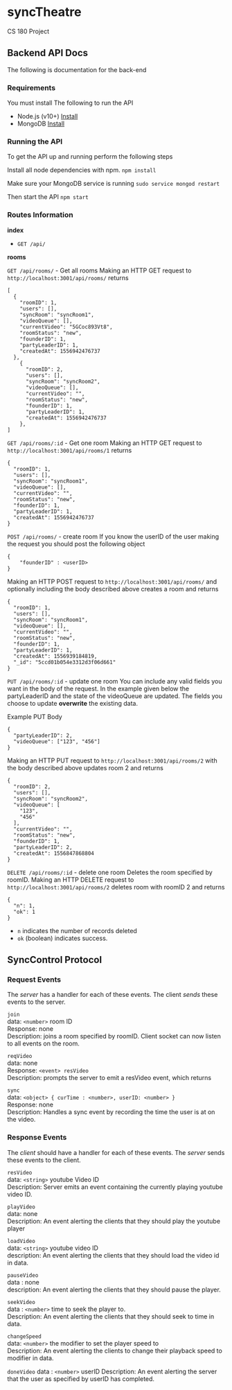 # syncTheatre
CS 180 Project

## Backend API Docs

The following is documentation for the back-end

### Requirements

You must install The following to run the API

- Node.js (v10+) [Install](https://nodejs.org/en/download/)
- MongoDB [Install](https://docs.mongodb.com/manual/installation/)


### Running the API

To get the API up and running perform the following steps

Install all node dependencies with npm.
`npm install`

Make sure your MongoDB service is running
`sudo service mongod restart`


Then start the API
`npm start`


### Routes Information

**index**

- `GET /api/`

**rooms**

`GET /api/rooms/` - Get all rooms
Making an HTTP GET request to `http://localhost:3001/api/rooms/` returns
```
[
  {
    "roomID": 1,
    "users": [],
    "syncRoom": "syncRoom1",
    "videoQueue": [],
    "currentVideo": "5GCoc893Vt8",
    "roomStatus": "new",
    "founderID": 1,
    "partyLeaderID": 1,
    "createdAt": 1556942476737
  },
    {
      "roomID": 2,
      "users": [],
      "syncRoom": "syncRoom2",
      "videoQueue": [],
      "currentVideo": "",
      "roomStatus": "new",
      "founderID": 1,
      "partyLeaderID": 1,
      "createdAt": 1556942476737
    },
]
```

`GET /api/rooms/:id` - Get one room
Making an HTTP GET request to `http://localhost:3001/api/rooms/1` returns
```
{
  "roomID": 1,
  "users": [],
  "syncRoom": "syncRoom1",
  "videoQueue": [],
  "currentVideo": "",
  "roomStatus": "new",
  "founderID": 1,
  "partyLeaderID": 1,
  "createdAt": 1556942476737
}
```

`POST /api/rooms/` - create room
If you know the userID of the user making the request you should post the following object

```
{
	"founderID" : <userID>
}
```

Making an HTTP POST request to `http://localhost:3001/api/rooms/`
 and optionally including the body described above creates a room and returns
```
{
  "roomID": 1,
  "users": [],
  "syncRoom": "syncRoom1",
  "videoQueue": [],
  "currentVideo": "",
  "roomStatus": "new",
  "founderID": 1,
  "partyLeaderID": 1,
  "createdAt": 1556939184819,
  "_id": "5ccd01b054e3312d3f06d661"
}
```

`PUT /api/rooms/:id` -  update one room
You can include any valid fields you want in the body of the request. In the
example given below the partyLeaderID and the state of the videoQueue are updated.
The fields you choose to update **overwrite** the existing data.

Example PUT Body
```
{
  "partyLeaderID": 2,
  "videoQueue": ["123", "456"]
}
```

Making an HTTP PUT request to `http://localhost:3001/api/rooms/2`
with the body described above updates room 2 and returns

```
{
  "roomID": 2,
  "users": [],
  "syncRoom": "syncRoom2",
  "videoQueue": [
    "123",
    "456"
  ],
  "currentVideo": "",
  "roomStatus": "new",
  "founderID": 1,
  "partyLeaderID": 2,
  "createdAt": 1556847868804
}
```

`DELETE /api/rooms/:id` - delete one room
Deletes the room specified by roomID.
Making an HTTP DELETE request to `http://localhost:3001/api/rooms/2`
deletes room with roomID 2 and returns
```
{
  "n": 1,
  "ok": 1
}
```

- `n` indicates the number of records deleted
- `ok` (boolean) indicates success.

## SyncControl Protocol

### Request Events  
The *server* has a handler for each of these events. The client *sends* these events to the server.  

`join`  
data: `<number>` room ID   
Response: none  
Description: joins a room specified by roomID. Client socket can now listen to all events on the room.  

`reqVideo`  
data: none  
Response: `<event> resVideo`  
Description: prompts the server to emit a resVideo event, which returns  

`sync`  
data: `<object> { curTime : <number>, userID: <number> }`  
Response: none  
Description: Handles a sync event by recording the time the user is at on the video.  


### Response Events  
The *client* should have a handler for each of these events. The *server* sends these events to the client.  

`resVideo`  
data: `<string>` youtube Video ID  
Description: Server emits an event containing the currently playing youtube video ID.

`playVideo`  
data: none  
Description: An event alerting the clients that they should play the youtube player

`loadVideo`  
data: `<string>` youtube video ID  
description: An event alerting the clients that they should load the video id in data.

`pauseVideo`  
data : none  
description: An event alerting the clients that they should pause the player.

`seekVideo`  
data : `<number>` time to seek the player to.  
Description: An event alerting the clients that they should seek to time in data.

`changeSpeed`  
data: `<number>` the modifier to set the player speed to  
Description: An event alerting the clients to change their playback speed to modifier in data.

`doneVideo`
data : `<number>` userID
Description: An event alerting the server that the user as specified by userID has completed.
